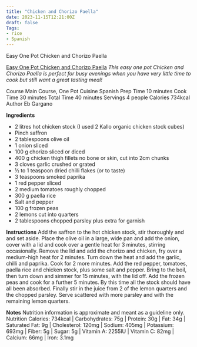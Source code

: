 ```yaml
---
title: "Chicken and Chorizo Paella"
date: 2023-11-15T12:21:00Z
draft: false
Tags:
- rice
- Spanish
---
```


Easy One Pot Chicken and Chorizo Paella



[Easy One Pot Chicken and Chorizo Paella](https://www.easypeasyfoodie.com/easy-one-pot-chicken-chorizo-paella/)
*This easy one pot Chicken and Chorizo Paella is perfect for busy evenings when you have very little time to cook but still want a great tasting meal!*
 
 Course Main Course, One Pot
 Cuisine Spanish
 Prep Time 10 minutes
 Cook Time 30 minutes
 Total Time 40 minutes
 Servings 4 people
 Calories 734kcal
 Author Eb Gargano

**Ingredients**
- 2 litres hot chicken stock (I used 2 Kallo organic chicken stock cubes)
- Pinch saffron
- 2 tablespoons olive oil
- 1 onion sliced
- 100 g chorizo sliced or diced
- 400 g chicken thigh fillets no bone or skin, cut into 2cm chunks
- 3 cloves garlic crushed or grated
- ½ to 1 teaspoon dried chilli flakes (or to taste)
- 3 teaspoons smoked paprika
- 1 red pepper sliced
- 2 medium tomatoes roughly chopped
- 300 g paella rice
- Salt and pepper
- 100 g frozen peas
- 2 lemons cut into quarters
- 2 tablespoons chopped parsley plus extra for garnish

**Instructions**
Add the saffron to the hot chicken stock, stir thoroughly and and set aside.
Place the olive oil in a large, wide pan and add the onion, cover with a lid and cook over a gentle heat for 3 minutes, stirring occasionally.
Remove the lid and add the chorizo and chicken, fry over a medium-high heat for 2 minutes.
Turn down the heat and add the garlic, chilli and paprika. Cook for 2 more minutes.
Add the red pepper, tomatoes, paella rice and chicken stock, plus some salt and pepper. Bring to the boil, then turn down and simmer for 15 minutes, with the lid off.
Add the frozen peas and cook for a further 5 minutes. By this time all the stock should have all been absorbed.
Finally stir in the juice from 2 of the lemon quarters and the chopped parsley. Serve scattered with more parsley and with the remaining lemon quarters.

**Notes**
Nutrition information is approximate and meant as a guideline only.
Nutrition
Calories: 734kcal | Carbohydrates: 75g | Protein: 30g | Fat: 34g | Saturated Fat: 9g | Cholesterol: 120mg | Sodium: 405mg | Potassium: 693mg | Fiber: 5g | Sugar: 5g | Vitamin A: 2255IU | Vitamin C: 82mg | Calcium: 66mg | Iron: 3.1mg
